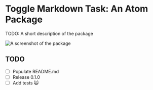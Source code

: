 # Toggle Markdown Task: An Atom Package

TODO: A short description of the package

![A screenshot of the package](https://f.cloud.github.com/assets/69169/2290250/c35d867a-a017-11e3-86be-cd7c5bf3ff9b.gif)

## TODO

- [ ] Populate README.md
- [ ] Release 0.1.0
- [ ] Add tests :scream_cat:
